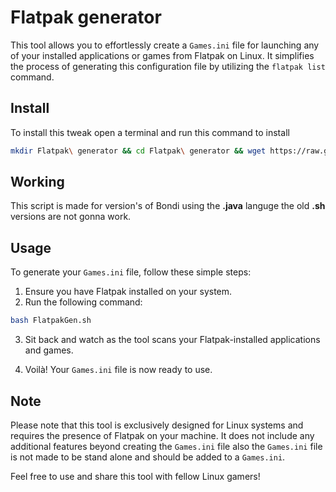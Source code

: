 # Flatpak generator

This tool allows you to effortlessly create a `Games.ini` file for launching any of your installed applications or games from Flatpak on Linux. It simplifies the process of generating this configuration file by utilizing the `flatpak list` command.

## Install
To install this tweak open a terminal and run this command to install
```bash
mkdir Flatpak\ generator && cd Flatpak\ generator && wget https://raw.githubusercontent.com/HttpAnimation/Bondi/main/Tweaks/Flatpak%20generator/Games.ini && wget https://raw.githubusercontent.com/HttpAnimation/Bondi/main/Tweaks/Flatpak%20generator/subsections.ini && wget https://raw.githubusercontent.com/HttpAnimation/Bondi/main/Tweaks/Flatpak%20generator/FlatpakGen.sh
```

## Working
This script is made for version's of Bondi using the **.java** languge the old **.sh** versions are not gonna work.

## Usage

To generate your `Games.ini` file, follow these simple steps:

1. Ensure you have Flatpak installed on your system.
2. Run the following command:

```bash
bash FlatpakGen.sh
```

3. Sit back and watch as the tool scans your Flatpak-installed applications and games.

4. Voilà! Your `Games.ini` file is now ready to use.

## Note

Please note that this tool is exclusively designed for Linux systems and requires the presence of Flatpak on your machine. It does not include any additional features beyond creating the `Games.ini` file also the `Games.ini` file is not made to be stand alone and should be added to a `Games.ini`.

Feel free to use and share this tool with fellow Linux gamers!
